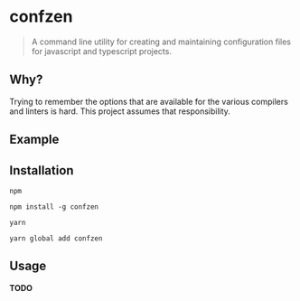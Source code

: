 # confzen
> A command line utility for creating and maintaining configuration files for javascript and typescript projects.

## Why?
Trying to remember the options that are available for the various compilers and linters is hard. This project assumes that responsibility.

## Example

## Installation

`npm`
```
npm install -g confzen
```

`yarn`
```
yarn global add confzen
```

## Usage

**TODO**
